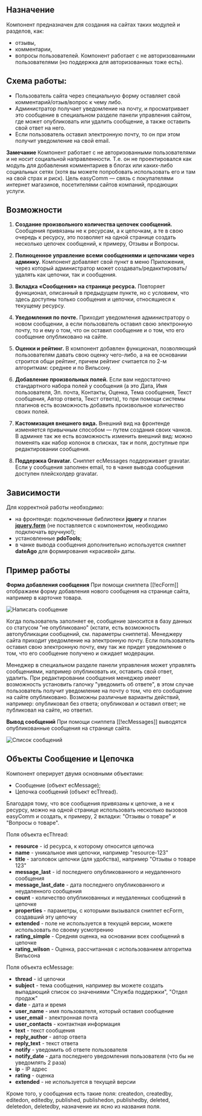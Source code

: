 ## Назначение
Компонент предназначен для создания на сайтах таких модулей и разделов, как:
* отзывы,
* комментарии,
* вопросы пользователей.
Компонент работает с не авторизованными пользователями (но поддержка для авторизованных тоже есть).

## Схема работы:
* Пользователь сайта через специальную форму оставляет свой комментарий/отзыв/вопрос к чему либо.
* Администратор получает уведомление на почту, и просматривает это сообщение в специальном разделе панели управления сайтом, где может опубликовать или удалить сообщение, а также оставить свой ответ на него.
* Если пользователь оставил электронную почту, то он при этом получит уведомление на свой email.


**Замечание**
Компонент работает с не авторизованными пользователями и не носит социальной направленности. Т.е. он не проектировался как модуль для добавления комментариев в блогах или каких-либо социальных сетях (хотя вы можете попробовать использовать его и там на свой страх и риск). 
Цель easyComm — связь с покупателями интернет магазинов, посетителями сайтов компаний, продающих услуги.

## Возможности
1. **Создание произвольного количества цепочек сообщений.** Сообщения привязаны не к ресурсам, а к цепочкам, а те в свою очередь к ресурсу, это позволяет на одной странице создать несколько цепочек сообщений, к примеру, Отзывы и Вопросы.

2. **Полноценное управление всеми сообщениями и цепочками через админку.** Компонент добавляет свой пункт в меню Приложения, через который администратор может создавать/редакктировать/удалять как цепочки, так и сообщения.

3. **Вкладка «Сообщения» на странице ресурса.** Повторяет функционал, описанный в предыдущем пункте, но с условием, что здесь доступны только сообщения и цепочки, относящиеся к текущему ресурсу.

4. **Уведомления по почте.** Приходит уведомления администратору о новом сообщении, а если пользователь оставил свою электронную почту, то и ему о том, что он оставил сообщение и о том, что его сообщение опубликовано на сайте.

5. **Оценки и рейтинг.** В компонент добавлен функционал, позволяющий пользователям давать свою оценку чего-либо, а на ее основании строится общи рейтинг, причем рейтинг считается по 2-м алгоритмам: среднее и по Вильсону.

6. **Добавление произвольных полей.** Если вам недостаточно стандартного набора полей у сообщения (а это Дата, Имя пользователя, Эл. почта, Контакты, Оценка, Тема сообщения, Текст сообщения, Автор ответа, Текст ответа), то при помощи системы плагинов есть возможность добавить произвольное количество своих полей.

7. **Кастомизация внешнего вида.** Внешний вид на фронтенде изменяется привычным способом — путем создания своих чанков. В админке так же есть возможность изменить внешний вид: можно поменять как набор колонок в списках, так и поля, доступные при редактировании сообщения.

8. **Поддержка Gravatar.** Сниппет ecMessages поддерживает gravatar. Если у сообщения заполнен email, то в чанке вывода сообщения доступен плейсхолдер gravatar.

## Зависимости
Для корректной работы необходимо:

* на фронтенде: подключенные библиотеки **jquery** и плагин **[jquery.form](http://malsup.com/jquery/form/)** (не поставляется с компонентом, необходимо подключать вручную!);
* установленные **pdoTools**;
* в чанке вывода сообщения дополнительно используется сниппет **dateAgo** для формирования «красивой» даты.

## Пример работы
**Форма добавления сообщения**
При помощи сниппета [[!ecForm]] отображаем форму добавления нового сообщения на странице сайта, например в карточке товара.

![Написать сообщение](https://file.modx.pro/files/8/c/b/8cbe662519d913f58cf2e7fa5c9a4fd8.png)

Когда пользователь заполняет ее, сообщение заносится в базу данных со статусом "не опубликовано" (кстати, есть возможность автопубликации сообщений, см. параметры сниппета). Менеджеру сайта приходит уведомление на электронную почту. Если пользователь оставил свою электронную почту, ему так же придет уведомление о том, что его сообщение получено и ожидает модерации.

Менеджер в специальном разделе панели управления может управлять сообщениями, например опубликовать их, оставить свой ответ, удалить. При редактировании сообщения менеджер имеет возможность установить галочку "уведомить об ответе", в этом случае пользователь получит уведомление на почту о том, что его сообщение на сайте опубликовано. Возможны различные варианты действий, например: опубликовал без ответа; опубликовал и оставил ответ; не публиковал на сайте, но ответил.

**Вывод сообщений**
При помощи сниппета [[!ecMessages]] выводятся опубликованные сообщения на странице сайта.

![Список сообщений](https://file.modx.pro/files/e/3/e/e3e92ccddee867e6e52ba4ea3f6e7ba3.png)

## Объекты Сообщение и Цепочка
Компонент оперирует двумя основными объектами: 
* Сообщение (объект ecMessage);
* Цепочка сообщений (объект ecThread).

Благодаря тому, что все сообщения привязаны к цепочке, а не к ресурсу, можно на одной странице использовать несколько вызовов easyComm и создать, к примеру, 2 вкладки: "Отзывы о товаре" и "Вопросы о товаре".

Поля объекта ecThread:

* **resource** - id ресурса, к которому относится цепочка
* **name** - уникальное имя цепочки, например "resource-123"
* **title** - заголовок цепочки (для удобства), например "Отзывы о товаре 123"
* **message_last** - id последнего опубликованного и неудаленного сообщения
* **message_last_date** - дата последнего опубликованного и неудаленного сообщения
* **count** - количество опубликованных и неудаленных сообщений в цепочке
* **properties** - параметры, с которыми вызывался сниппет ecForm, создавший эту цепочку
* **extended** - поле не используется в текущей версии, можете использовать по своему усмотрению
* **rating_simple** - Средняя оценка, на основании всех сообщений в цепочке
* **rating_wilson** - Оценка, рассчитанная с использованием алгоритма Вильсона


Поля объекта ecMessage:

* **thread** - id цепочки
* **subject** - тема сообщения, например вы можете создать выпадающий список со значениями "Служба поддержки", "Отдел продаж"
* **date** - дата и время
* **user_name** - имя пользователя, который оставил сообщение
* **user_email** - электронная почта
* **user_contacts** - контактная информация
* **text** - текст сообщения
* **reply_author** - автор ответа
* **reply_text** - текст ответа
* **notify** - уведомить об ответе пользователя
* **notify_date** - дата последнего уведомления пользователя (что бы не уведомлять 2 раза)
* **ip** - IP адрес
* **rating** - оценка
* **extended** - не используется в текущей версии

Кроме того, у сообщения есть такие поля: createdon, createdby, editedon, editedby, published, publishedon, publishedby, deleted, deletedon, deletedby, назначение их ясно из названия поля.